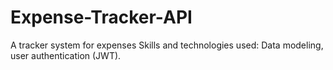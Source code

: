 # Expense-Tracker-API
A tracker system for expenses 
Skills and technologies used: Data modeling, user authentication (JWT).

